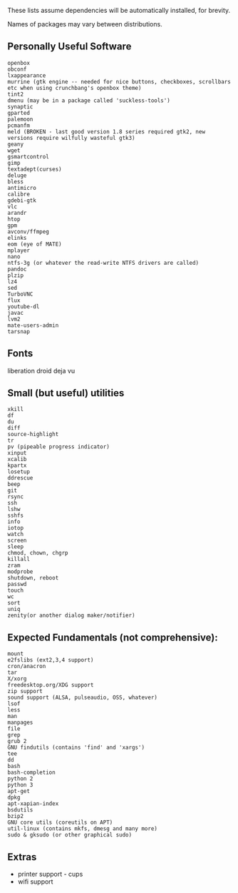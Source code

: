 These lists assume dependencies will be automatically installed, for brevity.

Names of packages may vary between distributions.


Personally Useful Software
-----

```
openbox
obconf
lxappearance
murrine (gtk engine -- needed for nice buttons, checkboxes, scrollbars etc when using crunchbang's openbox theme)
tint2
dmenu (may be in a package called 'suckless-tools')
synaptic
gparted
palemoon
pcmanfm
meld (BROKEN - last good version 1.8 series required gtk2, new versions require wilfully wasteful gtk3)
geany
wget
gsmartcontrol
gimp
textadept(curses)
deluge
bless
antimicro
calibre
gdebi-gtk
vlc
arandr
htop
gpm
avconv/ffmpeg
elinks
eom (eye of MATE)
mplayer
nano
ntfs-3g (or whatever the read-write NTFS drivers are called)
pandoc
plzip
lz4
sed
TurboVNC
flux
youtube-dl
javac
lvm2
mate-users-admin
tarsnap
```

Fonts
----
liberation
droid
deja vu

Small (but useful) utilities
----

```
xkill
df
du
diff
source-highlight
tr
pv (pipeable progress indicator)
xinput
xcalib
kpartx
losetup
ddrescue
beep
git
rsync
ssh
lshw
sshfs
info
iotop
watch
screen
sleep
chmod, chown, chgrp
killall
zram
modprobe
shutdown, reboot
passwd
touch
wc
sort
uniq
zenity(or another dialog maker/notifier)
```

Expected Fundamentals (not comprehensive):
---

```
mount
e2fslibs (ext2,3,4 support)
cron/anacron
tar
X/xorg
freedesktop.org/XDG support
zip support
sound support (ALSA, pulseaudio, OSS, whatever)
lsof
less
man
manpages
file
grep
grub 2
GNU findutils (contains 'find' and 'xargs')
tee
dd
bash
bash-completion
python 2
python 3
apt-get
dpkg
apt-xapian-index
bsdutils
bzip2
GNU core utils (coreutils on APT)
util-linux (contains mkfs, dmesg and many more)
sudo & gksudo (or other graphical sudo)
```

Extras
----


* printer support - cups
* wifi support

